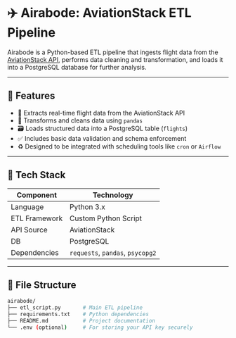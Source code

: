 # ✈️ Airabode: AviationStack ETL Pipeline

Airabode is a Python-based ETL pipeline that ingests flight data from the [AviationStack API](https://aviationstack.com/), performs data cleaning and transformation, and loads it into a PostgreSQL database for further analysis.

---

## 📌 Features

- 🔗 Extracts real-time flight data from the AviationStack API
- 🧹 Transforms and cleans data using `pandas`
- 🗃 Loads structured data into a PostgreSQL table (`flights`)
- ✅ Includes basic data validation and schema enforcement
- ♻️ Designed to be integrated with scheduling tools like `cron` or `Airflow`

---

## 🔧 Tech Stack

| Component     | Technology              |
|---------------|--------------------------|
| Language      | Python 3.x               |
| ETL Framework | Custom Python Script     |
| API Source    | AviationStack            |
| DB            | PostgreSQL               |
| Dependencies  | `requests`, `pandas`, `psycopg2` |

---

## 📁 File Structure

```bash
airabode/
├── etl_script.py       # Main ETL pipeline
├── requirements.txt    # Python dependencies
├── README.md           # Project documentation
└── .env (optional)     # For storing your API key securely
